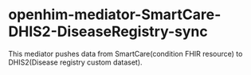 # openhim-mediator-SmartCare-DHIS2-DiseaseRegistry-sync
This mediator pushes data from SmartCare(condition FHIR resource) to DHIS2(Disease registry custom dataset).
